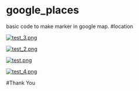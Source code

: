 # google_places

basic code to make marker in google map.
#location



[![test_3.png](https://s15.postimg.cc/835igigqz/test_3.png)](https://postimg.cc/image/khsagu893/)

[![test_2.png](https://s15.postimg.cc/xzz6snmu3/test_2.png)](https://postimg.cc/image/phpqobgbb/)

[![test.png](https://s15.postimg.cc/t1boecgiz/test.png)](https://postimg.cc/image/cdk6bulrb/)

[![test_4.png](https://s15.postimg.cc/5zv38n6ln/test_4.png)](https://postimg.cc/image/gzgak8x0n/)



#Thank You
